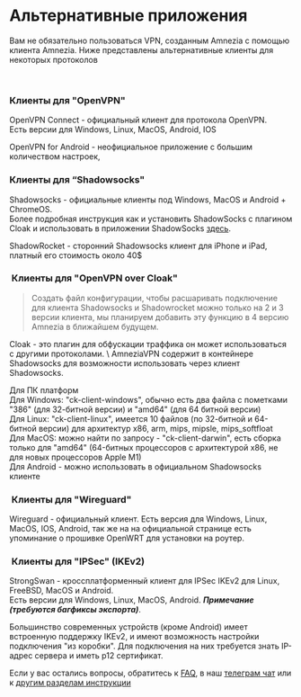 # Альтернативные приложения

Вам не обязательно пользоваться  VPN, созданным Amnezia с  помощью клиента Amnezia. 
Ниже представлены  альтернативные клиенты для некоторых протоколов

&nbsp;

### Клиенты для "OpenVPN"  

OpenVPN Connect - официальный клиент для  протокола OpenVPN. \
Есть версии для Windows, Linux, MacOS, Android, IOS

OpenVPN for Android - неофициальное приложение с большим количеством настроек,


### Клиенты для “Shadowsocks"


Shadowsocks - официальные клиенты под Windows, MacOS и Android + ChromeOS. \
Более подробная инструкция как и установить ShadowSocks с плагином  Cloak и использовать в приложении ShadowSocks [здесь].   

ShadowRocket - сторонний Shadowsocks клиент для iPhone и iPad,  платный его стоимость  около 40$



###  Клиенты для "OpenVPN over Cloak"

> Cоздать файл конфигурации, чтобы  расшаривать подключение для клиента Shadowsocks и Shadowrocket можно только на 2 и 3 версии клиента, мы планируем добавить эту функцию в 4 версию Amnezia в ближайшем будущем. 


Cloak - это плагин для обфускации траффика он может использоваться с другими протоколами. \ 
AmneziaVPN содержит в контейнере Shadowsocks для возможности использовать через клиент Shadowsocks.

Для ПК платформ \
Для Windows: "ck-client-windows", обычно есть два файла с пометками "386" (для 32-битной версии) и "amd64" (для 64 битной версии) \
Для Linux: "ck-client-linux",  имеется 10 файлов (по 32-битной и 64-битной версии) для архитектур x86, arm, mips, mipsle, mips_softfloat \
Для MacOS: можно найти по запросу - "ck-client-darwin",  есть сборка только для "amd64" (64-битных процессоров с архитектурой x86, не для новых процессоров Apple M1) \
Для Android - можно использовать  в официальном Shadowsocks клиенте

###  Клиенты для "Wireguard"

Wireguard - официальный клиент.  Есть версия для Windows, Linux, MacOS, IOS, Android, 
так же на на официальной странице есть упоминание о прошивке OpenWRT для установки на роутер.

###  Клиенты для "IPSec" (IKEv2)

StrongSwan - кроссплатформенный клиент для IPSec IKEv2 для Linux, FreeBSD, MacOS и Android. \
Есть версии для Windows, Linux, MacOS, Android. ***Примечание (требуются багфиксы экспорта)***.

Большинство современных устройств (кроме Android) имеет встроенную поддержку IKEv2, и имеют возможность настройки подключения "из коробки". Для подключения на них требуется знать IP-адрес сервера и иметь p12 сертификат.

Если у вас остались вопросы, обратитесь к [FAQ], в наш [телеграм чат] или к [другим разделам инструкции]

[amnezia-site-ext-link]: https://amnezia-web-nx1r.vercel.app
[about-int-link]: /about
[FAQ]: ../faq 
[телеграм чат]: https://t.me/amnezia_vpn 
[другим разделам инструкции]: ../instructions
[здесь]: https://ru-docs.amnezia.org/guides/cloak-ss-win/


















